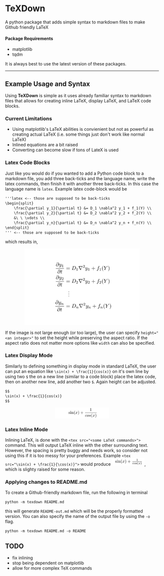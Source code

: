 # TeXDown

A python package that adds simple syntax to markdown files to make Github friendly LaTeX

#### Package Requirements
* matplotlib
* tqdm

It is always best to use the latest version of these packages.

---

## Example Usage and Syntax

Using **TeXDown** is simple as it uses already familiar syntax to markdown files that
allows for creating inline LaTeX, display LaTeX, and LaTeX code blocks.

### Current Limitations
* Using matplotlib's LaTeX abilities is convienient but not as powerful as creating
  actual LaTeX (i.e. some things just don't work like normal LaTeX)
* Inlined equations are a bit raised
* Converting can become slow if tons of LateX is used

### Latex Code Blocks
Just like you would do if you wanted to add a Python code block to a markdown file,
you add three back-ticks and the language name, write the latex commands, then finish it with another three back-ticks. In this case the language name is `latex`. Example latex code-block would be

```
'''latex <-- those are supposed to be back-ticks
\begin{split}
    \frac{\partial y_1}{\partial t} &= D_1 \nabla^2 y_1 + f_1(Y) \\
    \frac{\partial y_2}{\partial t} &= D_2 \nabla^2 y_2 + f_2(Y) \\
    &\ \ \vdots \\
    \frac{\partial y_n}{\partial t} &= D_n \nabla^2 y_n + f_n(Y) \\
\end{split}
''' <-- those are supposed to be back-ticks
```

which results in,

<p align="center">
  <img src="tmp/README-img-block1.png"
       height="250">
</p>

If the image is not large enough (or too large), the user can specify
`height="<an integer>"` to set the height while preserving the aspect
ratio. If the aspect ratio does not matter more options like `width` can also be specified.

### Latex Display Mode
Similarly to defining something in display mode in standard LaTeX,
the user can put an equation like `\sin(x) + \frac{1}{cos(x)}` on it's own line by using two `$` the on a new line (similar to a code block)
place the latex code, then on another new line, add another two `$`.
Again height can be adjusted.

```
$$ 
\sin(x) + \frac{1}{cos(x)}
$$
```

<p align="center">
  <img src="tmp/README-img-display1.png"
       height="36">
</p>

### Latex Inline Mode
Inlining LaTeX, is done with the `<tex src="<some LaTeX commands>">` command. This will output LaTeX inline with the other surrounding text. However, the spacing is pretty buggy and needs work, so consider not using this if it is too messy for your preferences. Example `<tex src="\sin(x) + \frac{1}{\cos(x)}">` would produce
<img src="tmp/README-img-inline0.png" height="25">, which is slighty raised for some reason.

### Applying changes to README.md

To create a Github-friendly markdown file, run the following in terminal

```
python -m texdown README.md
```
    
this will generate `README-out.md` which will be the properly formatted version. You can also specify the name of the output file by using the `-o` flag.

```
python -m texdown README.md -o README
```

## TODO
* fix inlining
* stop being dependent on matplotlib
* allow for more complex TeX commands


